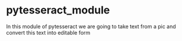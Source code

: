 # pytesseract_module
 In this module of pytesseract we are going to take text from a pic and convert this text into editable form

